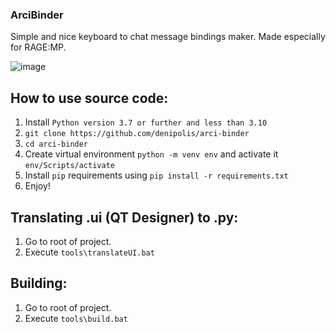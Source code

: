 ### ArciBinder
Simple and nice keyboard to chat message bindings maker.
Made especially for RAGE:MP.

![image](https://github.com/denipolis/arci-binder/assets/52839937/e09b6b9e-f7d9-4554-b910-ddfdcf23f75e)

## How to use source code:
1. Install `Python version 3.7 or further and less than 3.10`
2. `git clone https://github.com/denipolis/arci-binder`
3. `cd arci-binder`
3. Create virtual environment `python -m venv env` and activate it `env/Scripts/activate`
5. Install `pip` requirements using `pip install -r requirements.txt`
6. Enjoy!

## Translating .ui (**QT Designer**) to .py:
1. Go to root of project.
2. Execute `tools\translateUI.bat`

## Building:
1. Go to root of project.
2. Execute `tools\build.bat`

